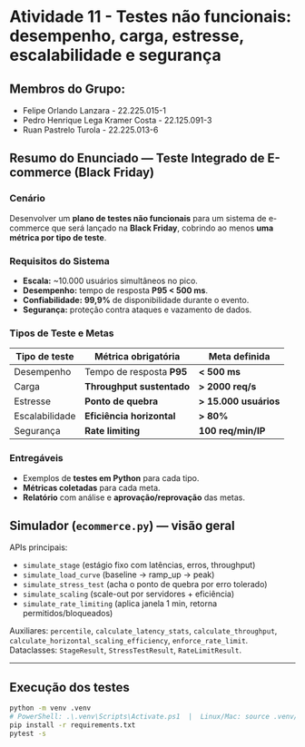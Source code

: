 # Atividade 11 - Testes não funcionais: desempenho, carga, estresse, escalabilidade e segurança

## Membros do Grupo:
- Felipe Orlando Lanzara - 22.225.015-1
- Pedro Henrique Lega Kramer Costa - 22.125.091-3
- Ruan Pastrelo Turola - 22.225.013-6

## Resumo do Enunciado — Teste Integrado de E-commerce (Black Friday)

### Cenário
Desenvolver um **plano de testes não funcionais** para um sistema de e-commerce que será lançado na **Black Friday**, cobrindo ao menos **uma métrica por tipo de teste**.

### Requisitos do Sistema
- **Escala:** ~10.000 usuários simultâneos no pico.
- **Desempenho:** tempo de resposta **P95 < 500 ms**.
- **Confiabilidade:** **99,9%** de disponibilidade durante o evento.
- **Segurança:** proteção contra ataques e vazamento de dados.

### Tipos de Teste e Metas

| Tipo de teste  | Métrica obrigatória       | Meta definida           |
|----------------|---------------------------|-------------------------|
| Desempenho     | Tempo de resposta **P95** | **< 500 ms**            |
| Carga          | **Throughput sustentado** | **> 2000 req/s**        |
| Estresse       | **Ponto de quebra**       | **> 15.000 usuários**   |
| Escalabilidade | **Eficiência horizontal** | **> 80%**               |
| Segurança      | **Rate limiting**         | **100 req/min/IP**      |

### Entregáveis
- Exemplos de **testes em Python** para cada tipo.
- **Métricas coletadas** para cada meta.
- **Relatório** com análise e **aprovação/reprovação** das metas.

## Simulador (`ecommerce.py`) — visão geral

APIs principais:
- `simulate_stage` (estágio fixo com latências, erros, throughput)  
- `simulate_load_curve` (baseline → ramp_up → peak)  
- `simulate_stress_test` (acha o ponto de quebra por erro tolerado)  
- `simulate_scaling` (scale-out por servidores + eficiência)  
- `simulate_rate_limiting` (aplica janela 1 min, retorna permitidos/bloqueados)

Auxiliares: `percentile`, `calculate_latency_stats`, `calculate_throughput`, `calculate_horizontal_scaling_efficiency`, `enforce_rate_limit`.  
Dataclasses: `StageResult`, `StressTestResult`, `RateLimitResult`.

---

## Execução dos testes

```bash
python -m venv .venv
# PowerShell: .\.venv\Scripts\Activate.ps1  |  Linux/Mac: source .venv/bin/activate
pip install -r requirements.txt
pytest -s
